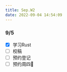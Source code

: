 ```yaml
---
title: Sep.W2
date: 2022-09-04 14:54:09
---
```

### 9/5
- [x] 学习Rust
- [ ] 校稿
- [ ] 预约登记
- [ ] 预约周四🏓️